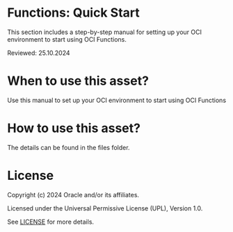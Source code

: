 # Functions: Quick Start

This section includes a step-by-step manual for setting up your OCI environment to start using OCI Functions.

Reviewed: 25.10.2024
 
# When to use this asset?
 
Use this manual to set up your OCI environment to start using OCI Functions
 
# How to use this asset?
 
The details can be found in the files folder.
 
# License
 
Copyright (c) 2024 Oracle and/or its affiliates.
 
Licensed under the Universal Permissive License (UPL), Version 1.0.
 
See [LICENSE](https://github.com/oracle-devrel/technology-engineering/blob/main/LICENSE) for more details.






